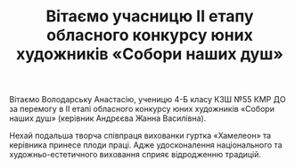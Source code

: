 ﻿---
title: Вітаємо учасницю ІІ етапу обласного конкурсу юних художників «Собори наших душ»
---

Вітаємо Володарську Анастасію, ученицю 4-Б класу КЗШ №55 КМР ДО за перемогу в ІІ етапі обласного конкурсу юних художників «Собори наших душ» (керівник Андрєєва Жанна Василівна).

Нехай подальша творча співпраця вихованки гуртка «Хамелеон» та керівника принесе плоди праці. Адже удосконалення національного та художньо-естетичного виховання сприяє відродженню традицій.
